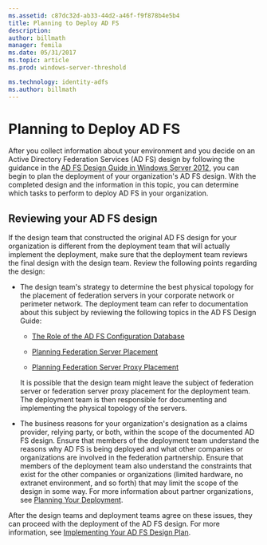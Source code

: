 ```yaml
---
ms.assetid: c87dc32d-ab33-44d2-a46f-f9f878b4e5b4
title: Planning to Deploy AD FS
description:
author: billmath
manager: femila
ms.date: 05/31/2017
ms.topic: article
ms.prod: windows-server-threshold

ms.technology: identity-adfs
ms.author: billmath
---
```


# Planning to Deploy AD FS


After you collect information about your environment and you decide on an Active Directory Federation Services \(AD FS\) design by following the guidance in the [AD FS Design Guide in Windows Server 2012](https://technet.microsoft.com/library/dd807036.aspx), you can begin to plan the deployment of your organization's AD FS design. With the completed design and the information in this topic, you can determine which tasks to perform to deploy AD FS in your organization.  
  
## Reviewing your AD FS design  
If the design team that constructed the original AD FS design for your organization is different from the deployment team that will actually implement the deployment, make sure that the deployment team reviews the final design with the design team. Review the following points regarding the design:  
  
-   The design team's strategy to determine the best physical topology for the placement of federation servers in your corporate network or perimeter network. The deployment team can refer to documentation about this subject by reviewing the following topics in the AD FS Design Guide:  
  
    -   [The Role of the AD FS Configuration Database](../../ad-fs/technical-reference/The-Role-of-the-AD-FS-Configuration-Database.md)  
  
    -   [Planning Federation Server Placement](https://technet.microsoft.com/library/dd807069.aspx)  
  
    -   [Planning Federation Server Proxy Placement](https://technet.microsoft.com/library/dd807130.aspx)  
  
    It is possible that the design team might leave the subject of federation server or federation server proxy placement for the deployment team. The deployment team is then responsible for documenting and implementing the physical topology of the servers.  
  
-   The business reasons for your organization's designation as a claims provider, relying party, or both, within the scope of the documented AD FS design. Ensure that members of the deployment team understand the reasons why AD FS is being deployed and what other companies or organizations are involved in the federation partnership. Ensure that members of the deployment team also understand the constraints that exist for the other companies or organizations \(limited hardware, no extranet environment, and so forth\) that may limit the scope of the design in some way. For more information about partner organizations, see [Planning Your Deployment](https://technet.microsoft.com/library/dd807083.aspx).  
  
After the design teams and deployment teams agree on these issues, they can proceed with the deployment of the AD FS design. For more information, see [Implementing Your AD FS Design Plan](Implementing-Your-AD-FS-Design-Plan.md).  
